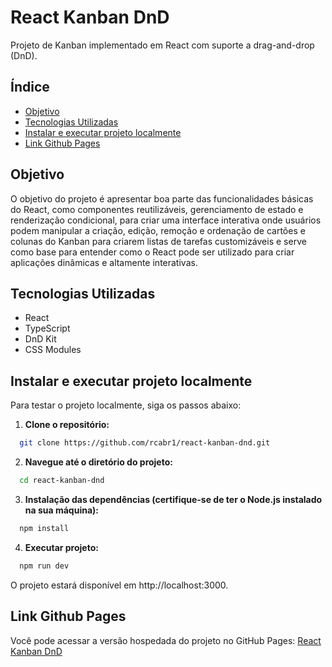 # React Kanban DnD

Projeto de Kanban implementado em React com suporte a drag-and-drop (DnD).

## Índice

- [Objetivo](#objetivo)
- [Tecnologias Utilizadas](#tecnologias-utilizadas)
- [Instalar e executar projeto localmente](#instalar-e-executar-projeto-localmente)
- [Link Github Pages](#link-github-pages)

## Objetivo

O objetivo do projeto é apresentar boa parte das funcionalidades básicas do React, como componentes reutilizáveis, gerenciamento de estado e renderização condicional, para criar uma interface interativa onde usuários podem manipular a criação, edição, remoção e ordenação de cartões e colunas do Kanban para criarem listas de tarefas customizáveis e serve como base para entender como o React pode ser utilizado para criar aplicações dinâmicas e altamente interativas.

## Tecnologias Utilizadas

- React
- TypeScript
- DnD Kit
- CSS Modules

## Instalar e executar projeto localmente

Para testar o projeto localmente, siga os passos abaixo:

1. **Clone o repositório:**

  ```bash
    git clone https://github.com/rcabr1/react-kanban-dnd.git
  ```

2. **Navegue até o diretório do projeto:**
  
  ```bash
    cd react-kanban-dnd
  ```

3. **Instalação das dependências (certifique-se de ter o Node.js instalado na sua máquina):**

  ```bash
    npm install
  ```

4. **Executar projeto:**

  ```bash
    npm run dev
  ```
  
O projeto estará disponível em http://localhost:3000.

## Link Github Pages

Você pode acessar a versão hospedada do projeto no GitHub Pages: [React Kanban DnD](https://rcabr1.github.io/react-kanban-dnd/)

